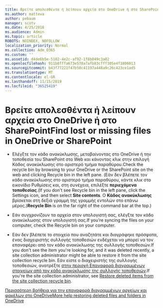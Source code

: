```yaml
---
title: Βρείτε απολεσθέντα ή λείπουν αρχεία στο OneDrive ή στο SharePoint
ms.author: matteva
author: pebaum
manager: scotv
ms.date: 4/25/2018
ms.audience: Admin
ms.topic: article
ROBOTS: NOINDEX, NOFOLLOW
localization_priority: Normal
ms.collection: Adm_O365
ms.custom: ''
ms.assetid: d4de6b5e-5102-4e2c-af92-1f8b049c3a02
ms.openlocfilehash: 911b8fffa673e578a7afb83cfff305e4f1806013
ms.sourcegitcommit: b43f77221f47b50c41197a448a9c26c423ce1ad5
ms.translationtype: MT
ms.contentlocale: el-GR
ms.lasthandoff: 11/15/2019
ms.locfileid: "36525419"
---
```

# <a name="find-lost-or-missing-files-in-onedrive-or-sharepoint"></a><span data-ttu-id="28830-102">Βρείτε απολεσθέντα ή λείπουν αρχεία στο OneDrive ή στο SharePoint</span><span class="sxs-lookup"><span data-stu-id="28830-102">Find lost or missing files in OneDrive or SharePoint</span></span>

- <span data-ttu-id="28830-103">Ελέγξτε τον κάδο ανακύκλωσης, μεταβαίνοντας στο OneDrive ή την τοποθεσία του SharePoint στο Web και κάνοντας κλικ στην επιλογή Κάδος ανακύκλωσης στο αριστερό τμήμα παραθύρου.</span><span class="sxs-lookup"><span data-stu-id="28830-103">Check the recycle bin by browsing to your OneDrive or the SharePoint site on the web and clicking Recycle bin in the left pane.</span></span> <span data-ttu-id="28830-104">(Εάν δεν βλέπετε τον κάδο ανακύκλωσης στο αριστερό τμήμα παραθύρου, κάντε κλικ στο εικονίδιο Ρυθμίσεις και, στη συνέχεια, επιλέξτε **περιεχόμενα τοποθεσίας**.</span><span class="sxs-lookup"><span data-stu-id="28830-104">(If you don't see Recycle bin in the left pane, click the Settings icon, and then select **Site contents**.</span></span> <span data-ttu-id="28830-105">Ο **Κάδος ανακύκλωσης** βρίσκεται στη δεξιά γραμμή της γραμμής εντολών στο επάνω μέρος.)</span><span class="sxs-lookup"><span data-stu-id="28830-105">**Recycle Bin** is on the far right of the command bar at the top.)</span></span> 
    
- <span data-ttu-id="28830-106">Εάν συγχρονίζουν τα αρχεία στον υπολογιστή σας, ελέγξτε τον κάδο ανακύκλωσης στον υπολογιστή σας.</span><span class="sxs-lookup"><span data-stu-id="28830-106">If you're syncing the files on your computer, check the Recycle bin on your computer.</span></span> 
    
- <span data-ttu-id="28830-107">Εάν δεν βλέπετε το στοιχείο που αναζητάτε και διαγράφηκε πρόσφατα, ένας διαχειριστής συλλογής τοποθεσιών ενδέχεται να μπορεί να τον επαναφέρει από τον κάδο ανακύκλωσης της συλλογής τοποθεσιών.</span><span class="sxs-lookup"><span data-stu-id="28830-107">If you don't see the item you're looking for, and it was deleted recently, a site collection administrator might be able to restore it from the site collection recycle bin.</span></span> <span data-ttu-id="28830-108">Εάν είστε ο διαχειριστής της συλλογής τοποθεσιών, ανατρέξτε [στην περιοχή Επαναφορά διαγραμμένων στοιχείων από τον κάδο ανακύκλωσης της συλλογής τοποθεσιών](https://go.microsoft.com/fwlink/?linkid=866439).</span><span class="sxs-lookup"><span data-stu-id="28830-108">If you're the site collection administrator, see [Restore deleted items from the site collection recycle bin](https://go.microsoft.com/fwlink/?linkid=866439).</span></span>
    
[<span data-ttu-id="28830-109">Περισσότερη βοήθεια για την επαναφορά διαγραμμένων αρχείων και φακέλων στο OneDrive</span><span class="sxs-lookup"><span data-stu-id="28830-109">More help restoring deleted files and folders in OneDrive</span></span>](https://go.microsoft.com/fwlink/?linkid=872872)
  

